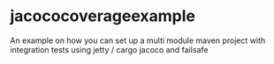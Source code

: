 jacococoverageexample
=====================

An example on how you can set up a multi module maven project with integration tests using jetty / cargo jacoco and failsafe
